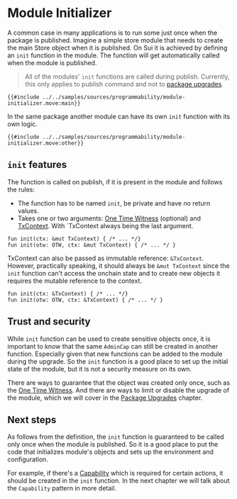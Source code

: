 # Module Initializer

A common case in many applications is to run some just once when the package is published. Imagine a simple store module that needs to create the main Store object when it is published. On Sui it is achieved by defining an `init` function in the module. The function will get automatically called when the module is published.

> All of the modules' `init` functions are called during publish. Currently, this only applies to publish command and not to [package upgrades](./package-upgrades.md).

```move
{{#include ../../samples/sources/programmability/module-initializer.move:main}}
```

In the same package another module can have its own `init` function with its own logic.

```move
{{#include ../../samples/sources/programmability/module-initializer.move:other}}
```

## `init` features

The function is called on publish, if it is present in the module and follows the rules:

- The function has to be named `init`, be private and have no return values.
- Takes one or two arguments: [One Time Witness](./one-time-witness.md) (optional) and [TxContext](./transaction-context.md). With `TxContext always being the last argument.

```move
fun init(ctx: &mut TxContext) { /* ... */}
fun init(otw: OTW, ctx: &mut TxContext) { /* ... */ }
```

TxContext can also be passed as immutable reference: `&TxContext`. However, practically speaking, it should always be `&mut TxContext` since the `init` function can't access the onchain state and to create new objects it requires the mutable reference to the context.

```move
fun init(ctx: &TxContext) { /* ... */}
fun init(otw: OTW, ctx: &TxContext) { /* ... */ }
```

## Trust and security

While `init` function can be used to create sensitive objects once, it is important to know that the same `AdminCap` can still be created in another function. Especially given that new functions can be added to the module during the upgrade. So the `init` function is a good place to set up the initial state of the module, but it is not a security measure on its own.

There are ways to guarantee that the object was created only once, such as the [One Time Witness](./one-time-witness.md). And there are ways to limit or disable the upgrade of the module, which we will cover in the [Package Upgrades](./package-upgrades.md) chapter.

## Next steps

As follows from the definition, the `init` function is guaranteed to be called only once when the module is published. So it is a good place to put the code that initializes module's objects and sets up the environment and configuration.

For example, if there's a [Capability](./capability.md) which is required for certain actions, it should be created in the `init` function. In the next chapter we will talk about the `Capability` pattern in more detail.
